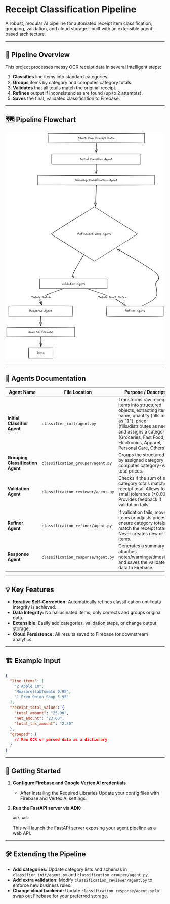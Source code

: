 # Receipt Classification Pipeline

A robust, modular AI pipeline for automated receipt item classification, grouping, validation, and cloud storage—built with an extensible agent-based architecture.

---

## 🚦 Pipeline Overview

This project processes messy OCR receipt data in several intelligent steps:

1. **Classifies** line items into standard categories.
2. **Groups** items by category and computes category totals.
3. **Validates** that all totals match the original receipt.
4. **Refines** output if inconsistencies are found (up to 2 attempts).
5. **Saves** the final, validated classification to Firebase.

---

## 🗺️ Pipeline Flowchart

![SPENDIFY Process Flow](flow.png)

---

## 🧩 Agents Documentation

| Agent Name                        | File Location                      | Purpose / Description                                                                                                                                                                                                                              |
| --------------------------------- | ---------------------------------- | -------------------------------------------------------------------------------------------------------------------------------------------------------------------------------------------------------------------------------------------------- |
| **Initial Classifier Agent**      | `classifier_init/agent.py`         | Transforms raw receipt line items into structured objects, extracting item name, quantity (fills missing as "1"), price (fills/distributes as needed), and assigns a category (Groceries, Fast Food, Electronics, Apparel, Personal Care, Others). |
| **Grouping Classification Agent** | `classification_grouper/agent.py`  | Groups the structured items by assigned category and computes category-wise total prices.                                                                                                                                                          |
| **Validation Agent**              | `classification_reviewer/agent.py` | Checks if the sum of all category totals matches the receipt total. Allows for a small tolerance (±0.01). Provides feedback if validation fails.                                                                                                   |
| **Refiner Agent**                 | `classification_refiner/agent.py`  | If validation fails, moves items or adjusts prices to ensure category totals match the receipt total. Never creates new or fake items.                                                                                                             |
| **Response Agent**                | `classification_response/agent.py` | Generates a summary, attaches notes/warnings/timestamps, and saves the validated data to Firebase.                                                                                                                                                 |

---

## 💡 Key Features

* **Iterative Self-Correction:** Automatically refines classification until data integrity is achieved.
* **Data Integrity:** No hallucinated items; only corrects and groups original data.
* **Extensible:** Easily add categories, validation steps, or change output storage.
* **Cloud Persistence:** All results saved to Firebase for downstream analytics.

---

## 🏗️ Example Input

```json
{
  "line_items": [
    "2 Apple 10",
    "Mozzarella&Tomato 9.95",
    "1 Fren Onion Soup 5.95"
  ],
  "receipt_total_value": {
    "total_amount": "25.90",
    "net_amount": "23.60",
    "total_tax_amount": "2.30"
  },
  "grouped": {
    // Raw OCR or parsed data as a dictionary
  }
}
```

---

## 🚀 Getting Started

1. **Configure Firebase and Google Vertex AI credentials**

   * After Installing the Required Libraries Update your config files with Firebase and Vertex AI settings.

2. **Run the FastAPI server via ADK:**

   ```sh
   adk web
   ```

   This will launch the FastAPI server exposing your agent pipeline as a web API.

---

## 🛠️ Extending the Pipeline

* **Add categories:** Update category lists and schemas in `classifier_init/agent.py` and `classification_grouper/agent.py`.
* **Add extra validation:** Modify `classification_reviewer/agent.py` to enforce new business rules.
* **Change cloud backend:** Update `classification_response/agent.py` to swap out Firebase for your preferred storage.